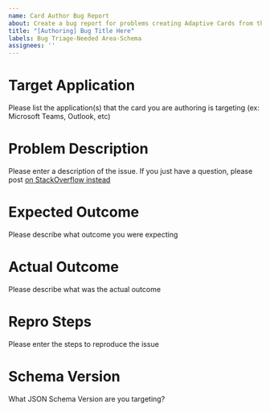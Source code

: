 ```yaml
---
name: Card Author Bug Report
about: Create a bug report for problems creating Adaptive Cards from the JSON Schema
title: "[Authoring] Bug Title Here"
labels: Bug Triage-Needed Area-Schema
assignees: ''
---
```


# Target Application

Please list the application(s) that the card you are authoring is targeting (ex: Microsoft Teams, Outlook, etc)

# Problem Description

Please enter a description of the issue. If you just have a question, please post [on StackOverflow instead](https://stackoverflow.com/questions/tagged/adaptive-cards)

# Expected Outcome

Please describe what outcome you were expecting

# Actual Outcome

Please describe what was the actual outcome

# Repro Steps

Please enter the steps to reproduce the issue

# Schema Version

What JSON Schema Version are you targeting?
